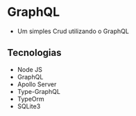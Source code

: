 # GraphQL

- Um simples Crud utilizando o GraphQL

## Tecnologias

- Node JS
- GraphQL
- Apollo Server
- Type-GraphQL
- TypeOrm
- SQLite3